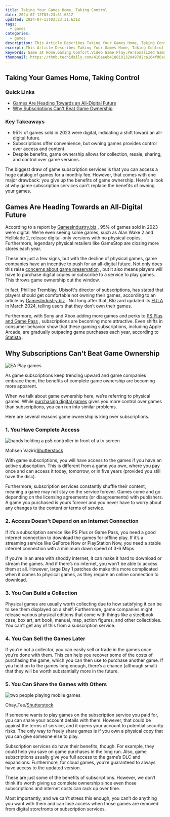 ```yaml
---
title: Taking Your Games Home, Taking Control
date: 2024-07-12T03:23:31.631Z
updated: 2024-07-13T03:23:31.631Z
tags:
  - games
categories:
  - games
description: This Article Describes Taking Your Games Home, Taking Control
excerpt: This Article Describes Taking Your Games Home, Taking Control
keywords: Game at Home,Gaming Comfort,Video Game Play,Personalized Gaming,Controlled Gaming,Home Console Use,In-Home Games
thumbnail: https://thmb.techidaily.com/416aeeb4188101320497d2ca164fd6a9ed87803b69670867cf0671d294f1cd7b.jpg
---
```


## Taking Your Games Home, Taking Control

### Quick Links

* [Games Are Heading Towards an All-Digital Future](#games-are-heading-towards-an-all-digital-future)
* [Why Subscriptions Can't Beat Game Ownership](#why-subscriptions-can-39-t-beat-game-ownership)

### Key Takeaways

* 95% of games sold in 2023 were digital, indicating a shift toward an all-digital future.
* Subscriptions offer convenience, but owning games provides control over access and content.
* Despite benefits, game ownership allows for collection, resale, sharing, and control over game versions.

 The biggest draw of game subscription services is that you can access a huge catalog of games for a monthly fee. However, that comes with one major drawback: you give up the benefits of game ownership. Here's a look at why game subscription services can't replace the benefits of owning your games.

## Games Are Heading Towards an All-Digital Future

 According to a report by [GamesIndustry.biz](https://www.gamesindustry.biz/gamesindustrybiz-presents-the-year-in-number-2023) , 95% of games sold in 2023 were digital. We’re even seeing some games, such as Alan Wake 2 and Hellblade 2, release digital-only versions with no physical copies. Furthermore, legendary physical retailers like GameStop are closing more stores each year.

 These are just a few signs, but with the decline of physical games, game companies have an incentive to push for an all-digital future. Not only does this raise [concerns about game preservation](https://www.makeuseof.com/what-is-video-game-preservation/) , but it also means players will have to purchase digital copies or subscribe to a service to play games. This throws game ownership out the window.

 In fact, Phillipe Tremblay, Ubisoft's director of subscriptions, has stated that players should get comfortable not owning their games, according to an article by [GamesIndustry.biz](https://www.gamesindustry.biz/the-new-ubisoft-and-getting-gamers-comfortable-with-not-owning-their-games) . Not long after that, Blizzard updated its [EULA](https://www.blizzard.com/en-us/legal/fba4d00f-c7e4-4883-b8b9-1b4500a402ea/blizzard-end-user-license-agreement) in March 2024, telling users that they don’t own their games.

 Furthermore, with Sony and Xbox adding more games and perks to [PS Plus and Game Pass](https://www.makeuseof.com/playstation-now-vs-xbox-game-pass/) , subscriptions are becoming more attractive. Even shifts in consumer behavior show that these gaming subscriptions, including Apple Arcade, are gradually outpacing game purchases each year, according to [Statista](https://www.statista.com/statistics/1240342/consumer-spending-video-game-subscriptions-growth/) .

## Why Subscriptions Can't Beat Game Ownership
![EA Play games](https://static1.makeuseofimages.com/wordpress/wp-content/uploads/2024/03/ea-play-games.jpg)

 As game subscriptions keep trending upward and game companies embrace them, the benefits of complete game ownership are becoming more apparent.

 When we talk about game ownership here, we’re referring to physical games. While [purchasing digital games](https://www.makeuseof.com/physical-games-vs-digital-games-best-to-buy/) gives you more control over games than subscriptions, you can run into similar problems.

Here are several reasons game ownership is king over subscriptions.

### 1\. You Have Complete Access
![hands holding a ps5 controller in front of a tv screen](https://static1.makeuseofimages.com/wordpress/wp-content/uploads/2024/01/hands-holding-a-ps5-controller-in-front-of-a-tv-screen.jpg)

 Mohsen Vaziri/[Shutterstock](https://www.shutterstock.com/image-photo/toronto-canada-november-24-2020-person-1860839008)

 With game subscriptions, you will have access to the games if you have an active subscription. This is different from a game you own, where you pay once and can access it today, tomorrow, or in five years (provided you still have the disc).

 Furthermore, subscription services constantly shuffle their content, meaning a game may not stay on the service forever. Games come and go depending on the licensing agreements (or disagreements) with publishers. A game you purchased is yours forever and you never have to worry about any changes to the content or terms of service.

### 2\. Access Doesn't Depend on an Internet Connection

 If it’s a subscription service like PS Plus or Game Pass, you need a good internet connection to download the games for offline play. If it’s a streaming service like GeForce Now or PlayStation Now, you need a stable internet connection with a minimum down speed of 3-6 Mbps.

 If you’re in an area with shoddy internet, it can make it hard to download or stream the games. And if there’s no internet, you won’t be able to access them at all. However, large Day 1 patches do make this more complicated when it comes to physical games, as they require an online connection to download.

### 3\. You Can Build a Collection

 Physical games are usually worth collecting due to how satisfying it can be to see them displayed on a shelf. Furthermore, game companies might release various physical editions that come with things like a steelbook case, box art, art book, manual, map, action figures, and other collectibles. You can’t get any of this from a subscription service.

### 4\. You Can Sell the Games Later

 If you’re not a collector, you can easily sell or trade in the games once you’re done with them. This can help you recover some of the costs of purchasing the game, which you can then use to purchase another game. If you hold on to the games long enough, there’s a chance (although small) that they will be worth substantially more in the future.

### 5\. You Can Share the Games with Others
![two people playing mobile games](https://static1.makeuseofimages.com/wordpress/wp-content/uploads/2024/02/two-people-playing-mobile-games.jpg)

 Chay\_Tee/[Shutterstock](https://www.shutterstock.com/image-photo/young-adult-asia-cute-sweet-couple-2342605331)

 If someone wants to play games on the subscription service you paid for, you can share your account details with them. However, that could be against the terms of service, and it opens your account to potential security risks. The only way to freely share games is if you own a physical copy that you can give someone else to play.

 Subscription services do have their benefits, though. For example, they could help you save on game purchases in the long run. Also, game subscriptions usually give you full access to the game’s DLC and expansions. Furthermore, for cloud games, you’re guaranteed to always have access to the updated version.

 These are just some of the benefits of subscriptions. However, we don’t think it’s worth giving up complete ownership since even those subscriptions and internet costs can rack up over time.

 Most importantly, and we can’t stress this enough, you can’t do anything you want with them and can lose access when those games are removed from digital storefronts or subscription services.


<ins class="adsbygoogle"
     style="display:block"
     data-ad-format="autorelaxed"
     data-ad-client="ca-pub-7571918770474297"
     data-ad-slot="1223367746"></ins>



<ins class="adsbygoogle"
     style="display:block"
     data-ad-client="ca-pub-7571918770474297"
     data-ad-slot="8358498916"
     data-ad-format="auto"
     data-full-width-responsive="true"></ins>




